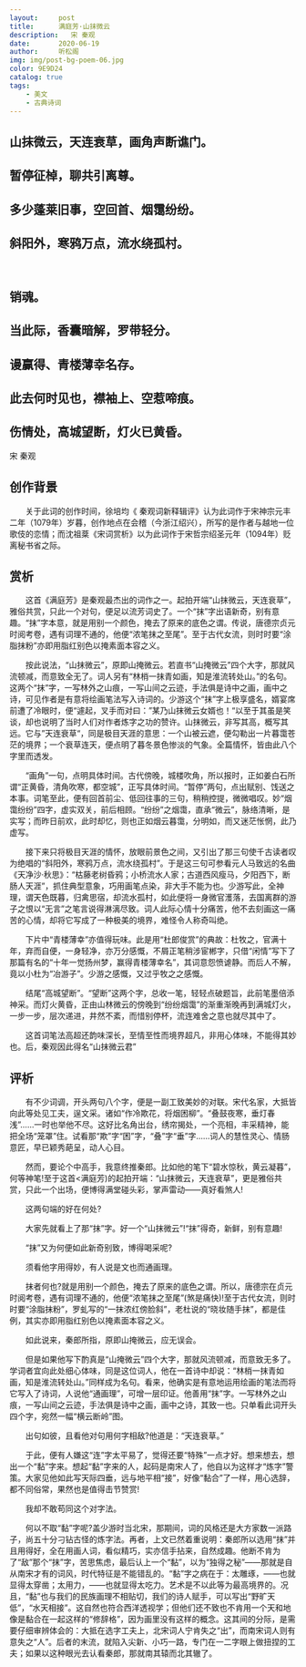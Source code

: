 ```yaml
---
layout:     post
title:      满庭芳·山抹微云
description:   宋 秦观
date:       2020-06-19
author:     听松阁
img: img/post-bg-poem-06.jpg
color: 9E9D24
catalog: true
tags:
    - 美文
    - 古典诗词
---
```


## 山抹微云，天连衰草，画角声断谯门。
## 暂停征棹，聊共引离尊。
## 多少蓬莱旧事，空回首、烟霭纷纷。
## 斜阳外，寒鸦万点，流水绕孤村。
&nbsp;
## 销魂。
## 当此际，香囊暗解，罗带轻分。
## 谩赢得、青楼薄幸名存。
## 此去何时见也，襟袖上、空惹啼痕。
## 伤情处，高城望断，灯火已黄昏。

宋 秦观

## 创作背景

　　关于此词的创作时间，徐培均《 秦观词新释辑评》认为此词作于宋神宗元丰二年（1079年）岁暮，创作地点在会稽（今浙江绍兴），所写的是作者与越地一位歌伎的恋情；而沈祖棻《宋词赏析》以为此词作于宋哲宗绍圣元年（1094年）贬离秘书省之际。 



## 赏析

　　这首《满庭芳》是秦观最杰出的词作之一。起拍开端“山抹微云，天连衰草”，雅俗共赏，只此一个对句，便足以流芳词史了。一个“抹”字出语新奇，别有意趣。“抹”字本意，就是用别一个颜色，掩去了原来的底色之谓。传说，唐德宗贞元时阅考卷，遇有词理不通的，他便“浓笔抹之至尾”。至于古代女流，则时时要“涂脂抹粉”亦即用脂红别色以掩素面本容之义。

　　按此说法，“山抹微云”，原即山掩微云。若直书“山掩微云”四个大字，那就风流顿减，而意致全无了。词人另有“林梢一抹青如画，知是淮流转处山。”的名句。这两个“抹”字，一写林外之山痕，一写山间之云迹，手法俱是诗中之画，画中之诗，可见作者是有意将绘画笔法写入诗词的。少游这个“抹”字上极享盛名，婿宴席前遭了冷眼时，便“遽起，叉手而对曰：”某乃山抹微云女婿也！“以至于其虽是笑谈，却也说明了当时人们对作者炼字之功的赞许。山抹微云，非写其高，概写其远。它与”天连衰草“，同是极目天涯的意思：一个山被云遮，便勾勒出一片暮霭苍茫的境界；一个衰草连天，便点明了暮冬景色惨淡的气象。全篇情怀，皆由此八个字里而透发。

　　“画角”一句，点明具体时间。古代傍晚，城楼吹角，所以报时，正如姜白石所谓“正黄昏，清角吹寒，都空城”，正写具体时间。“暂停”两句，点出赋别、饯送之本事。词笔至此，便有回首前尘、低回往事的三句，稍稍控提，微微唱叹。妙“烟霭纷纷”四字，虚实双关，前后相顾。“纷纷”之烟霭，直承“微云”，脉络清晰，是实写；而昨日前欢，此时却忆，则也正如烟云暮霭，分明如，而又迷茫怅惘，此乃虚写。

　　接下来只将极目天涯的情怀，放眼前景色之间，又引出了那三句使千古读者叹为绝唱的“斜阳外，寒鸦万点，流水绕孤村”。于是这三句可参看元人马致远的名曲《天净沙·秋思》：“枯藤老树昏鸦；小桥流水人家；古道西风瘦马，夕阳西下，断肠人天涯”，抓住典型意象，巧用画笔点染，非大手不能为也。少游写此，全神理，谓天色既暮，归禽思宿，却流水孤村，如此便将一身微官濩落，去国离群的游子之恨以“无言”之笔言说得淋漓尽致。词人此际心情十分痛苦，他不去刻画这一痛苦的心情，却将它写成了一种极美的境界，难怪令人称奇叫绝。

　　下片中“青楼薄幸”亦值得玩味。此是用“杜郎俊赏”的典故：杜牧之，官满十年，弃而自便，一身轻净，亦万分感慨，不屑正笔稍涉宦郴字，只借“闲情”写下了那篇有名的“十年一觉扬州梦，赢得青楼薄幸名”，其词意怨愤谑静。而后人不解，竟以小杜为“冶游子”。少游之感慨，又过乎牧之之感慨。

　　结尾“高城望断”。“望断”这两个字，总收一笔，轻轻点破题旨，此前笔墨倍添神采。而灯火黄昏，正由山林微云的傍晚到“纷纷烟霭”的渐重渐晚再到满城灯火，一步一步，层次递进，井然不紊，而惜别停杯，流连难舍之意也就尽其中了。

　　这首词笔法高超还韵味深长，至情至性而境界超凡，非用心体味，不能得其妙也。后，秦观因此得名“山抹微云君”





## 评析

　　有不少词调，开头两句八个字，便是一副工致美妙的对联。宋代名家，大抵皆向此等处见工夫，逞文采。诸如“作冷欺花，将烟困柳”。“叠鼓夜寒，垂灯春浅”……一时也举他不尽。这好比名角出台，绣帘揭处，一个亮相，丰采精神，能把全场“笼罩”住。试看那“欺”字“困”字，“叠”字“垂”字……词人的慧性灵心、情肠意匠，早已颖秀葩呈，动人心目。

　　然而，要论个中高手，我意终推秦郎。比如他的笔下“碧水惊秋，黄云凝暮”，何等神笔!至于这首<满庭芳)的起拍开端：“山抹微云，天连衰草”，更是雅俗共赏，只此一个出场，便博得满堂碰头彩，掌声雷动——真好看煞人!

　　这两句端的好在何处?

　　大家先就看上了那“抹”字。好一个“山抹微云”!“抹”得奇，新鲜，别有意趣!

　　“抹”又为何便如此新奇别致，博得喝采呢?

　　须看他字用得妙，有人说是文也而通画理。

　　抹者何也?就是用别一个颜色，掩去了原来的底色之谓。所以，唐德宗在贞元时阅考卷，遇有词理不通的，他便“浓笔抹之至尾”(煞是痛快)!至于古代女流，则时时要“涂脂抹粉”，罗虬写的“一抹浓红傍脸斜”，老杜说的“晓妆随手抹”，都是佳例，其实亦即用脂红别色以掩素面本容之义。

　　如此说来，秦郎所指，原即山掩微云，应无误会。

　　但是如果他写下酌真是“山掩微云”四个大字，那就风流顿减，而意致无多了。学词者宜向此处细心体味，同是这位词人，他在一首诗中却说：“林梢一抹青如画，知是淮流转处山。”同样成为名句。看来，他确实是有意地运用绘画的笔法而将它写入了诗词，人说他“通画理”，可增一层印证。他善用“抹”字。一写林外之山痕，一写山间之云迹，手法俱是诗中之画，画中之诗，其致一也。只单看此词开头四个字，宛然一幅“横云断岭”图。

　　出句如彼，且看他对句用何字相敌?他道是：“天连衰草。”

　　于此，便有人嫌这“连”字太平易了，觉得还要“特殊”一点才好。想来想去，想出一个“黏”字来。想起“黏”字来的人，起码是南宋人了，他自以为这样才“炼字”警策。大家见他如此写天际四垂，远与地平相“接”，好像“黏合”了一样，用心选辞，都不同俗常，果然也是值得击节赞赏!

　　我却不敢苟同这个对字法。

　　何以不取“黏”字呢?盖少游时当北宋，那期间，词的风格还是大方家数一派路子，尚五十分刁钻古怪的炼字法。再者，上文已然着重说明：秦郎所以选用“抹”并且用得好，全在用画人词，看似精巧，实亦信手拈来，自然成趣。他断不肯为了“敌”那个“抹”字，苦思焦虑，最后认上一个“黏”，以为“独得之秘”——那就是自从南宋才有的词风，时代特征是不能错乱的。“黏”字之病在于：太雕琢，——也就显得太穿凿；太用力，——也就显得太吃力。艺术是不以此等为最高境界的。况且，“黏”也与我们的民族画理不相贴切，我们的诗人赋手，可以写出“野旷天低”，“水天相接”。这自然也符合西洋透视学；但他们还不致也不肯用一个天和地像是黏合在一起这样的“修辞格”，因为画里没有这样的概念。这其间的分际，是需要仔细审辨体会的：大抵在选字工夫上，北宋词人宁肯失之“出”，而南宋词人则有意失之“人”。后者的末流，就陷入尖新、小巧一路，专门在一二字眼上做扭捏的工夫；如果以这种眼光去认看秦郎，那就南其辕而北其辙了。

